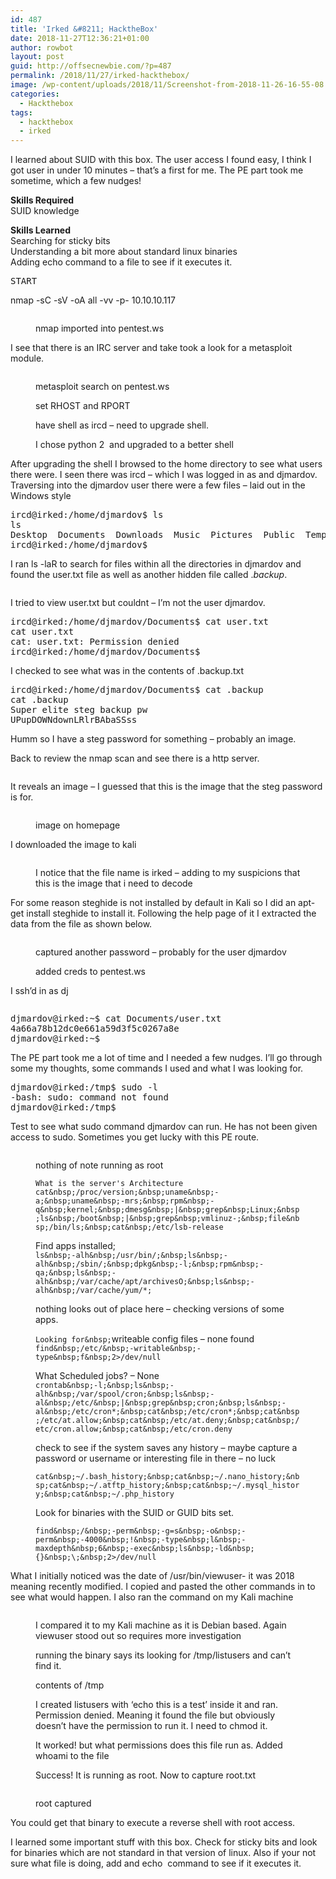 ```yaml
---
id: 487
title: 'Irked &#8211; HacktheBox'
date: 2018-11-27T12:36:21+01:00
author: rowbot
layout: post
guid: http://offsecnewbie.com/?p=487
permalink: /2018/11/27/irked-hackthebox/
image: /wp-content/uploads/2018/11/Screenshot-from-2018-11-26-16-55-08.png
categories:
  - Hackthebox
tags:
  - hackthebox
  - irked
---
```

I learned about SUID with this box. The user access I found easy, I think I got user in under 10 minutes &#8211; that&#8217;s a first for me. The PE part took me sometime, which a few nudges!  


**Skills Required**  
SUID knowledge  
  


**Skills Learned**  
Searching for sticky bits  
Understanding a bit more about standard linux binaries  
Adding echo command to a file to see if it executes it.  
  


<pre class="wp-block-preformatted">START<br /></pre>

nmap -sC -sV -oA all -vv -p- 10.10.10.117<figure class="wp-block-image">

<img src="https://i0.wp.com/offsecnewbie.com/wp-content/uploads/2018/11/Screenshot-from-2018-11-27-09-41-00.png?w=680" alt="" class="wp-image-528" srcset="https://i0.wp.com/offsecnewbie.com/wp-content/uploads/2018/11/Screenshot-from-2018-11-27-09-41-00.png?w=938 938w, https://i0.wp.com/offsecnewbie.com/wp-content/uploads/2018/11/Screenshot-from-2018-11-27-09-41-00.png?resize=300%2C125 300w, https://i0.wp.com/offsecnewbie.com/wp-content/uploads/2018/11/Screenshot-from-2018-11-27-09-41-00.png?resize=768%2C320 768w" sizes="(max-width: 680px) 100vw, 680px" data-recalc-dims="1" /> <figcaption>nmap imported into pentest.ws</figcaption></figure> 

I see that there is an IRC server and take took a look for a metasploit module.  
<figure class="wp-block-image">

<img src="https://i1.wp.com/offsecnewbie.com/wp-content/uploads/2018/11/Screenshot-from-2018-11-26-16-23-44.png?fit=680%2C139" alt="" class="wp-image-493" srcset="https://i1.wp.com/offsecnewbie.com/wp-content/uploads/2018/11/Screenshot-from-2018-11-26-16-23-44.png?w=1571 1571w, https://i1.wp.com/offsecnewbie.com/wp-content/uploads/2018/11/Screenshot-from-2018-11-26-16-23-44.png?resize=300%2C61 300w, https://i1.wp.com/offsecnewbie.com/wp-content/uploads/2018/11/Screenshot-from-2018-11-26-16-23-44.png?resize=768%2C157 768w, https://i1.wp.com/offsecnewbie.com/wp-content/uploads/2018/11/Screenshot-from-2018-11-26-16-23-44.png?resize=1024%2C209 1024w, https://i1.wp.com/offsecnewbie.com/wp-content/uploads/2018/11/Screenshot-from-2018-11-26-16-23-44.png?w=1360 1360w" sizes="(max-width: 680px) 100vw, 680px" /> <figcaption>metasploit search on pentest.ws</figcaption></figure> <figure class="wp-block-image"><img src="https://i2.wp.com/offsecnewbie.com/wp-content/uploads/2018/11/Screenshot-from-2018-11-26-16-27-59.png?w=680" alt="" class="wp-image-497" srcset="https://i2.wp.com/offsecnewbie.com/wp-content/uploads/2018/11/Screenshot-from-2018-11-26-16-27-59.png?w=589 589w, https://i2.wp.com/offsecnewbie.com/wp-content/uploads/2018/11/Screenshot-from-2018-11-26-16-27-59.png?resize=300%2C172 300w" sizes="(max-width: 589px) 100vw, 589px" data-recalc-dims="1" /><figcaption>set RHOST and RPORT</figcaption></figure> <figure class="wp-block-image"><img src="https://i2.wp.com/offsecnewbie.com/wp-content/uploads/2018/11/Screenshot-from-2018-11-26-16-29-53.png?w=680" alt="" class="wp-image-500" srcset="https://i2.wp.com/offsecnewbie.com/wp-content/uploads/2018/11/Screenshot-from-2018-11-26-16-29-53.png?w=941 941w, https://i2.wp.com/offsecnewbie.com/wp-content/uploads/2018/11/Screenshot-from-2018-11-26-16-29-53.png?resize=300%2C125 300w, https://i2.wp.com/offsecnewbie.com/wp-content/uploads/2018/11/Screenshot-from-2018-11-26-16-29-53.png?resize=768%2C321 768w" sizes="(max-width: 680px) 100vw, 680px" data-recalc-dims="1" /><figcaption>have shell as ircd &#8211; need to upgrade shell.</figcaption></figure> <figure class="wp-block-image"><img src="https://i0.wp.com/offsecnewbie.com/wp-content/uploads/2018/11/Screenshot-from-2018-11-26-16-30-47.png?w=680" alt="" class="wp-image-501" srcset="https://i0.wp.com/offsecnewbie.com/wp-content/uploads/2018/11/Screenshot-from-2018-11-26-16-30-47.png?w=361 361w, https://i0.wp.com/offsecnewbie.com/wp-content/uploads/2018/11/Screenshot-from-2018-11-26-16-30-47.png?resize=277%2C300 277w" sizes="(max-width: 361px) 100vw, 361px" data-recalc-dims="1" /><figcaption>I chose python 2&nbsp; and upgraded to a better shell</figcaption></figure> 

After upgrading the shell I browsed to the home directory to see what users there were. I seen there was ircd &#8211; which I was logged in as and djmardov. Traversing into the djmardov user there were a few files &#8211; laid out in the Windows style  


<pre class="wp-block-preformatted">ircd@irked:/home/djmardov$ ls <br />ls <br />Desktop  Documents  Downloads  Music  Pictures  Public  Templates  Videos<br />ircd@irked:/home/djmardov$ </pre>

I ran ls -laR to search for files within all the directories in djmardov and found the user.txt file as well as another hidden file called ._backup_.  
<figure class="wp-block-image">

<img src="https://i2.wp.com/offsecnewbie.com/wp-content/uploads/2018/11/Screenshot-from-2018-11-26-16-37-47.png?w=680" alt="" class="wp-image-502" srcset="https://i2.wp.com/offsecnewbie.com/wp-content/uploads/2018/11/Screenshot-from-2018-11-26-16-37-47.png?w=536 536w, https://i2.wp.com/offsecnewbie.com/wp-content/uploads/2018/11/Screenshot-from-2018-11-26-16-37-47.png?resize=300%2C228 300w" sizes="(max-width: 536px) 100vw, 536px" data-recalc-dims="1" /> </figure> 

I tried to view user.txt but couldnt &#8211; I&#8217;m not the user djmardov.  


<pre class="wp-block-preformatted">ircd@irked:/home/djmardov/Documents$ cat user.txt<br />cat user.txt<br />cat: user.txt: Permission denied<br />ircd@irked:/home/djmardov/Documents$ </pre>

I checked to see what was in the contents of .backup.txt  


<pre class="wp-block-preformatted">ircd@irked:/home/djmardov/Documents$ cat .backup<br />cat .backup<br />Super elite steg backup pw<br />UPupDOWNdownLRlrBAbaSSss</pre>

Humm so I have a steg password for something &#8211; probably an image.  


Back to review the nmap scan and see there is a http server.  
<figure class="wp-block-image">

<img src="https://i1.wp.com/offsecnewbie.com/wp-content/uploads/2018/11/Screenshot-from-2018-11-26-16-42-53.png?w=680" alt="" class="wp-image-505" srcset="https://i1.wp.com/offsecnewbie.com/wp-content/uploads/2018/11/Screenshot-from-2018-11-26-16-42-53.png?w=786 786w, https://i1.wp.com/offsecnewbie.com/wp-content/uploads/2018/11/Screenshot-from-2018-11-26-16-42-53.png?resize=300%2C15 300w, https://i1.wp.com/offsecnewbie.com/wp-content/uploads/2018/11/Screenshot-from-2018-11-26-16-42-53.png?resize=768%2C37 768w" sizes="(max-width: 680px) 100vw, 680px" data-recalc-dims="1" /> </figure> 

It reveals an image &#8211; I guessed that this is the image that the steg password is for.  
<figure class="wp-block-image">

<img src="https://i1.wp.com/offsecnewbie.com/wp-content/uploads/2018/11/Screenshot-from-2018-11-26-16-42-25.png?fit=680%2C471" alt="" class="wp-image-506" srcset="https://i2.wp.com/offsecnewbie.com/wp-content/uploads/2018/11/Screenshot-from-2018-11-26-16-42-25.png?w=1033 1033w, https://i2.wp.com/offsecnewbie.com/wp-content/uploads/2018/11/Screenshot-from-2018-11-26-16-42-25.png?resize=300%2C208 300w, https://i2.wp.com/offsecnewbie.com/wp-content/uploads/2018/11/Screenshot-from-2018-11-26-16-42-25.png?resize=768%2C532 768w, https://i2.wp.com/offsecnewbie.com/wp-content/uploads/2018/11/Screenshot-from-2018-11-26-16-42-25.png?resize=1024%2C709 1024w" sizes="(max-width: 680px) 100vw, 680px" /> <figcaption>image on homepage</figcaption></figure> 

I downloaded the image to kali  
<figure class="wp-block-image">

<img src="https://i1.wp.com/offsecnewbie.com/wp-content/uploads/2018/11/Screenshot-from-2018-11-26-16-45-49.png?w=680" alt="" class="wp-image-507" srcset="https://i1.wp.com/offsecnewbie.com/wp-content/uploads/2018/11/Screenshot-from-2018-11-26-16-45-49.png?w=583 583w, https://i1.wp.com/offsecnewbie.com/wp-content/uploads/2018/11/Screenshot-from-2018-11-26-16-45-49.png?resize=300%2C116 300w" sizes="(max-width: 583px) 100vw, 583px" data-recalc-dims="1" /> <figcaption>I notice that the file name is irked &#8211; adding to my suspicions that this is the image that i need to decode</figcaption></figure> 

For some reason steghide is not installed by default in Kali so I did an apt-get install steghide to install it. Following the help page of it I extracted the data from the file as shown below.  
<figure class="wp-block-image">

<img src="https://i2.wp.com/offsecnewbie.com/wp-content/uploads/2018/11/Screenshot-from-2018-11-26-16-50-03.png?w=680" alt="" class="wp-image-508" srcset="https://i2.wp.com/offsecnewbie.com/wp-content/uploads/2018/11/Screenshot-from-2018-11-26-16-50-03.png?w=660 660w, https://i2.wp.com/offsecnewbie.com/wp-content/uploads/2018/11/Screenshot-from-2018-11-26-16-50-03.png?resize=300%2C60 300w" sizes="(max-width: 660px) 100vw, 660px" data-recalc-dims="1" /> <figcaption>captured another password &#8211; probably for the user djmardov</figcaption></figure> <figure class="wp-block-image"><img src="https://i0.wp.com/offsecnewbie.com/wp-content/uploads/2018/11/Screenshot-from-2018-11-26-20-45-19.png?w=680" alt="" class="wp-image-525" srcset="https://i0.wp.com/offsecnewbie.com/wp-content/uploads/2018/11/Screenshot-from-2018-11-26-20-45-19.png?w=803 803w, https://i0.wp.com/offsecnewbie.com/wp-content/uploads/2018/11/Screenshot-from-2018-11-26-20-45-19.png?resize=300%2C37 300w, https://i0.wp.com/offsecnewbie.com/wp-content/uploads/2018/11/Screenshot-from-2018-11-26-20-45-19.png?resize=768%2C95 768w" sizes="(max-width: 680px) 100vw, 680px" data-recalc-dims="1" /><figcaption>added creds to pentest.ws</figcaption></figure> 

I ssh&#8217;d in as dj  
<figure class="wp-block-image">

<img src="https://i0.wp.com/offsecnewbie.com/wp-content/uploads/2018/11/Screenshot-from-2018-11-26-16-51-39.png?w=680" alt="" class="wp-image-509" srcset="https://i0.wp.com/offsecnewbie.com/wp-content/uploads/2018/11/Screenshot-from-2018-11-26-16-51-39.png?w=668 668w, https://i0.wp.com/offsecnewbie.com/wp-content/uploads/2018/11/Screenshot-from-2018-11-26-16-51-39.png?resize=300%2C110 300w" sizes="(max-width: 668px) 100vw, 668px" data-recalc-dims="1" /> </figure> 

<pre class="wp-block-preformatted">djmardov@irked:~$ cat Documents/user.txt <br />4a66a78b12dc0e661a59d3f5c0267a8e<br />djmardov@irked:~$ </pre>

The PE part took me a lot of time and I needed a few nudges. I&#8217;ll go through some my thoughts, some commands I used and what I was looking for.  


<pre class="wp-block-preformatted">djmardov@irked:/tmp$ sudo -l<br />-bash: sudo: command not found<br />djmardov@irked:/tmp$ </pre>

Test to see what sudo command djmardov can run. He has not been given access to sudo. Sometimes you get lucky with this PE route.  
<figure class="wp-block-image">

<img src="https://i1.wp.com/offsecnewbie.com/wp-content/uploads/2018/11/Screenshot-from-2018-11-26-20-14-42.png?fit=680%2C237" alt="" class="wp-image-517" srcset="https://i1.wp.com/offsecnewbie.com/wp-content/uploads/2018/11/Screenshot-from-2018-11-26-20-14-42.png?w=1028 1028w, https://i1.wp.com/offsecnewbie.com/wp-content/uploads/2018/11/Screenshot-from-2018-11-26-20-14-42.png?resize=300%2C104 300w, https://i1.wp.com/offsecnewbie.com/wp-content/uploads/2018/11/Screenshot-from-2018-11-26-20-14-42.png?resize=768%2C267 768w, https://i1.wp.com/offsecnewbie.com/wp-content/uploads/2018/11/Screenshot-from-2018-11-26-20-14-42.png?resize=1024%2C357 1024w" sizes="(max-width: 680px) 100vw, 680px" /> <figcaption>nothing of note running as root</figcaption></figure> <figure class="wp-block-image"><img src="https://i1.wp.com/offsecnewbie.com/wp-content/uploads/2018/11/Screenshot-from-2018-11-26-20-30-12.png?w=680" alt="" class="wp-image-518" srcset="https://i1.wp.com/offsecnewbie.com/wp-content/uploads/2018/11/Screenshot-from-2018-11-26-20-30-12.png?w=806 806w, https://i1.wp.com/offsecnewbie.com/wp-content/uploads/2018/11/Screenshot-from-2018-11-26-20-30-12.png?resize=300%2C31 300w, https://i1.wp.com/offsecnewbie.com/wp-content/uploads/2018/11/Screenshot-from-2018-11-26-20-30-12.png?resize=768%2C80 768w" sizes="(max-width: 680px) 100vw, 680px" data-recalc-dims="1" /><figcaption>`What is the server's Architecture cat&nbsp;/proc/version;&nbsp;uname&nbsp;-a;&nbsp;uname&nbsp;-mrs;&nbsp;rpm&nbsp;-q&nbsp;kernel;&nbsp;dmesg&nbsp;|&nbsp;grep&nbsp;Linux;&nbsp;ls&nbsp;/boot&nbsp;|&nbsp;grep&nbsp;vmlinuz-;&nbsp;file&nbsp;/bin/ls;&nbsp;cat&nbsp;/etc/lsb-release`</figcaption></figure> <figure class="wp-block-image"><img src="https://i1.wp.com/offsecnewbie.com/wp-content/uploads/2018/11/Screenshot-from-2018-11-26-20-33-02.png?fit=680%2C258" alt="" class="wp-image-519" srcset="https://i0.wp.com/offsecnewbie.com/wp-content/uploads/2018/11/Screenshot-from-2018-11-26-20-33-02.png?w=1576 1576w, https://i0.wp.com/offsecnewbie.com/wp-content/uploads/2018/11/Screenshot-from-2018-11-26-20-33-02.png?resize=300%2C114 300w, https://i0.wp.com/offsecnewbie.com/wp-content/uploads/2018/11/Screenshot-from-2018-11-26-20-33-02.png?resize=768%2C292 768w, https://i0.wp.com/offsecnewbie.com/wp-content/uploads/2018/11/Screenshot-from-2018-11-26-20-33-02.png?resize=1024%2C389 1024w, https://i0.wp.com/offsecnewbie.com/wp-content/uploads/2018/11/Screenshot-from-2018-11-26-20-33-02.png?w=1360 1360w" sizes="(max-width: 680px) 100vw, 680px" /><figcaption>Find apps installed;  
`ls&nbsp;-alh&nbsp;/usr/bin/;&nbsp;ls&nbsp;-alh&nbsp;/sbin/;&nbsp;dpkg&nbsp;-l;&nbsp;rpm&nbsp;-qa;&nbsp;ls&nbsp;-alh&nbsp;/var/cache/apt/archivesO;&nbsp;ls&nbsp;-alh&nbsp;/var/cache/yum/*;`  
  
nothing looks out of place here &#8211; checking versions of some apps.</figcaption></figure> <figure class="wp-block-image"><img src="https://i2.wp.com/offsecnewbie.com/wp-content/uploads/2018/11/Screenshot-from-2018-11-26-20-35-53.png?w=680" alt="" class="wp-image-522" srcset="https://i2.wp.com/offsecnewbie.com/wp-content/uploads/2018/11/Screenshot-from-2018-11-26-20-35-53.png?w=586 586w, https://i2.wp.com/offsecnewbie.com/wp-content/uploads/2018/11/Screenshot-from-2018-11-26-20-35-53.png?resize=300%2C22 300w" sizes="(max-width: 586px) 100vw, 586px" data-recalc-dims="1" /><figcaption>`Looking for&nbsp;`writeable config files &#8211; none found  
 `find&nbsp;/etc/&nbsp;-writable&nbsp;-type&nbsp;f&nbsp;2>/dev/null`</figcaption></figure> <figure class="wp-block-image"><img src="https://i1.wp.com/offsecnewbie.com/wp-content/uploads/2018/11/Screenshot-from-2018-11-26-20-41-15.png?w=680" alt="" class="wp-image-523" srcset="https://i1.wp.com/offsecnewbie.com/wp-content/uploads/2018/11/Screenshot-from-2018-11-26-20-41-15.png?w=581 581w, https://i1.wp.com/offsecnewbie.com/wp-content/uploads/2018/11/Screenshot-from-2018-11-26-20-41-15.png?resize=242%2C300 242w" sizes="(max-width: 581px) 100vw, 581px" data-recalc-dims="1" /><figcaption>What Scheduled jobs? &#8211; None  
`crontab&nbsp;-l;&nbsp;ls&nbsp;-alh&nbsp;/var/spool/cron;&nbsp;ls&nbsp;-al&nbsp;/etc/&nbsp;|&nbsp;grep&nbsp;cron;&nbsp;ls&nbsp;-al&nbsp;/etc/cron*;&nbsp;cat&nbsp;/etc/cron*;&nbsp;cat&nbsp;/etc/at.allow;&nbsp;cat&nbsp;/etc/at.deny;&nbsp;cat&nbsp;/etc/cron.allow;&nbsp;cat&nbsp;/etc/cron.deny`</figcaption></figure> <figure class="wp-block-image"><img src="https://i2.wp.com/offsecnewbie.com/wp-content/uploads/2018/11/Screenshot-from-2018-11-27-09-55-03.png?fit=680%2C60" alt="" class="wp-image-530" srcset="https://i2.wp.com/offsecnewbie.com/wp-content/uploads/2018/11/Screenshot-from-2018-11-27-09-55-03.png?w=1119 1119w, https://i2.wp.com/offsecnewbie.com/wp-content/uploads/2018/11/Screenshot-from-2018-11-27-09-55-03.png?resize=300%2C27 300w, https://i2.wp.com/offsecnewbie.com/wp-content/uploads/2018/11/Screenshot-from-2018-11-27-09-55-03.png?resize=768%2C68 768w, https://i2.wp.com/offsecnewbie.com/wp-content/uploads/2018/11/Screenshot-from-2018-11-27-09-55-03.png?resize=1024%2C91 1024w" sizes="(max-width: 680px) 100vw, 680px" /><figcaption>check to see if the system saves any history &#8211; maybe capture a password or username or interesting file in there &#8211; no luck  
  
`cat&nbsp;~/.bash_history;&nbsp;cat&nbsp;~/.nano_history;&nbsp;cat&nbsp;~/.atftp_history;&nbsp;cat&nbsp;~/.mysql_history;&nbsp;cat&nbsp;~/.php_history`</figcaption></figure> <figure class="wp-block-image"><img src="https://i1.wp.com/offsecnewbie.com/wp-content/uploads/2018/11/imageedit_2_2236803244.png?w=680" alt="" class="wp-image-531" srcset="https://i1.wp.com/offsecnewbie.com/wp-content/uploads/2018/11/imageedit_2_2236803244.png?w=1020 1020w, https://i1.wp.com/offsecnewbie.com/wp-content/uploads/2018/11/imageedit_2_2236803244.png?resize=300%2C117 300w, https://i1.wp.com/offsecnewbie.com/wp-content/uploads/2018/11/imageedit_2_2236803244.png?resize=768%2C300 768w" sizes="(max-width: 680px) 100vw, 680px" data-recalc-dims="1" /><figcaption>Look for binaries with the SUID or GUID bits set.  
  
`find&nbsp;/&nbsp;-perm&nbsp;-g=s&nbsp;-o&nbsp;-perm&nbsp;-4000&nbsp;!&nbsp;-type&nbsp;l&nbsp;-maxdepth&nbsp;6&nbsp;-exec&nbsp;ls&nbsp;-ld&nbsp;{}&nbsp;\;&nbsp;2>/dev/null`</figcaption></figure> 

What I initially noticed was the date of /usr/bin/viewuser- it was 2018 meaning recently modified. I copied and pasted the other commands in to see what would happen. I also ran the command on my Kali machine  
<figure class="wp-block-image">

<img src="https://i0.wp.com/offsecnewbie.com/wp-content/uploads/2018/11/Screenshot-from-2018-11-27-10-42-31.png?fit=680%2C328" alt="" class="wp-image-534" srcset="https://i2.wp.com/offsecnewbie.com/wp-content/uploads/2018/11/Screenshot-from-2018-11-27-10-42-31.png?w=1061 1061w, https://i2.wp.com/offsecnewbie.com/wp-content/uploads/2018/11/Screenshot-from-2018-11-27-10-42-31.png?resize=300%2C145 300w, https://i2.wp.com/offsecnewbie.com/wp-content/uploads/2018/11/Screenshot-from-2018-11-27-10-42-31.png?resize=768%2C371 768w, https://i2.wp.com/offsecnewbie.com/wp-content/uploads/2018/11/Screenshot-from-2018-11-27-10-42-31.png?resize=1024%2C494 1024w" sizes="(max-width: 680px) 100vw, 680px" /> <figcaption>I compared it to my Kali machine as it is Debian based. Again viewuser stood out so requires more investigation&nbsp;</figcaption></figure> <figure class="wp-block-image"><img src="https://i1.wp.com/offsecnewbie.com/wp-content/uploads/2018/11/Screenshot-from-2018-11-27-11-19-47.png?w=680" alt="" class="wp-image-535" srcset="https://i1.wp.com/offsecnewbie.com/wp-content/uploads/2018/11/Screenshot-from-2018-11-27-11-19-47.png?w=618 618w, https://i1.wp.com/offsecnewbie.com/wp-content/uploads/2018/11/Screenshot-from-2018-11-27-11-19-47.png?resize=300%2C55 300w" sizes="(max-width: 618px) 100vw, 618px" data-recalc-dims="1" /><figcaption>running the binary says its looking for /tmp/listusers and can&#8217;t find it.</figcaption></figure> <figure class="wp-block-image"><img src="https://i2.wp.com/offsecnewbie.com/wp-content/uploads/2018/11/Screenshot-from-2018-11-27-11-21-19.png?fit=680%2C177" alt="" class="wp-image-536" srcset="https://i2.wp.com/offsecnewbie.com/wp-content/uploads/2018/11/Screenshot-from-2018-11-27-11-21-19.png?w=1070 1070w, https://i2.wp.com/offsecnewbie.com/wp-content/uploads/2018/11/Screenshot-from-2018-11-27-11-21-19.png?resize=300%2C78 300w, https://i2.wp.com/offsecnewbie.com/wp-content/uploads/2018/11/Screenshot-from-2018-11-27-11-21-19.png?resize=768%2C200 768w, https://i2.wp.com/offsecnewbie.com/wp-content/uploads/2018/11/Screenshot-from-2018-11-27-11-21-19.png?resize=1024%2C266 1024w" sizes="(max-width: 680px) 100vw, 680px" /><figcaption>contents of /tmp</figcaption></figure> <figure class="wp-block-image"><img src="https://i0.wp.com/offsecnewbie.com/wp-content/uploads/2018/11/Screenshot-from-2018-11-27-11-22-29.png?w=680" alt="" class="wp-image-537" srcset="https://i0.wp.com/offsecnewbie.com/wp-content/uploads/2018/11/Screenshot-from-2018-11-27-11-22-29.png?w=706 706w, https://i0.wp.com/offsecnewbie.com/wp-content/uploads/2018/11/Screenshot-from-2018-11-27-11-22-29.png?resize=300%2C64 300w" sizes="(max-width: 680px) 100vw, 680px" data-recalc-dims="1" /><figcaption>I created listusers with &#8216;echo this is a test&#8217; inside it and ran. Permission denied. Meaning it found the file but obviously doesn&#8217;t have the permission to run it. I need to chmod it.</figcaption></figure> <figure class="wp-block-image"><img src="https://i0.wp.com/offsecnewbie.com/wp-content/uploads/2018/11/Screenshot-from-2018-11-27-11-24-22.png?w=680" alt="" class="wp-image-538" srcset="https://i0.wp.com/offsecnewbie.com/wp-content/uploads/2018/11/Screenshot-from-2018-11-27-11-24-22.png?w=631 631w, https://i0.wp.com/offsecnewbie.com/wp-content/uploads/2018/11/Screenshot-from-2018-11-27-11-24-22.png?resize=300%2C73 300w" sizes="(max-width: 631px) 100vw, 631px" data-recalc-dims="1" /><figcaption>It worked! but what permissions does this file run as. Added whoami to the file</figcaption></figure> <figure class="wp-block-image"><img src="https://i0.wp.com/offsecnewbie.com/wp-content/uploads/2018/11/Screenshot-from-2018-11-27-11-25-32.png?w=680" alt="" class="wp-image-539" srcset="https://i0.wp.com/offsecnewbie.com/wp-content/uploads/2018/11/Screenshot-from-2018-11-27-11-25-32.png?w=635 635w, https://i0.wp.com/offsecnewbie.com/wp-content/uploads/2018/11/Screenshot-from-2018-11-27-11-25-32.png?resize=300%2C72 300w" sizes="(max-width: 635px) 100vw, 635px" data-recalc-dims="1" /><figcaption>Success! It is running as root. Now to capture root.txt</figcaption></figure> <figure class="wp-block-image"><img src="https://i1.wp.com/offsecnewbie.com/wp-content/uploads/2018/11/Screenshot-from-2018-11-27-11-26-49.png?w=680" alt="" class="wp-image-540" data-recalc-dims="1" /></figure> <figure class="wp-block-image"><img src="https://i2.wp.com/offsecnewbie.com/wp-content/uploads/2018/11/Screenshot-from-2018-11-27-11-27-00.png?w=680" alt="" class="wp-image-541" srcset="https://i2.wp.com/offsecnewbie.com/wp-content/uploads/2018/11/Screenshot-from-2018-11-27-11-27-00.png?w=617 617w, https://i2.wp.com/offsecnewbie.com/wp-content/uploads/2018/11/Screenshot-from-2018-11-27-11-27-00.png?resize=300%2C80 300w" sizes="(max-width: 617px) 100vw, 617px" data-recalc-dims="1" /><figcaption>root captured</figcaption></figure> 

You could get that binary to execute a reverse shell with root access.

I learned some important stuff with this box. Check for sticky bits and look for binaries which are not standard in that version of linux. Also if your not sure what file is doing, add and echo&nbsp; command to see if it executes it.